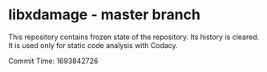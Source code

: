 # libxdamage - master branch

This repository contains frozen state of the repository.
Its history is cleared. It is used only for static code
analysis with Codacy.

Commit Time: 1693842726